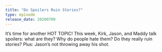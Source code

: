 ```yaml
---
title: "Do Spoilers Ruin Stories?"
type: episode
release_date: 20200709
---
```

It’s time for another HOT TOPIC! This week, Kirk, Jason, and Maddy talk spoilers: what are they? Why do people hate them? Do they really ruin stories? Plus: Jason’s not throwing away his shot.